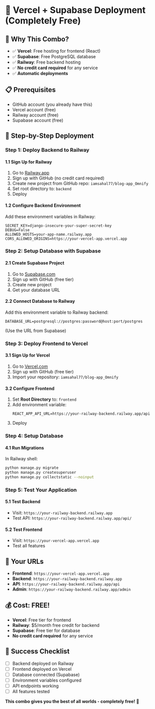 # 🚀 Vercel + Supabase Deployment (Completely Free)

## 🎯 **Why This Combo?**
- ✅ **Vercel**: Free hosting for frontend (React)
- ✅ **Supabase**: Free PostgreSQL database
- ✅ **Railway**: Free backend hosting
- ✅ **No credit card required** for any service
- ✅ **Automatic deployments**

## 📋 **Prerequisites**
- GitHub account (you already have this)
- Vercel account (free)
- Railway account (free)
- Supabase account (free)

## 🔧 **Step-by-Step Deployment**

### **Step 1: Deploy Backend to Railway**

#### **1.1 Sign Up for Railway**
1. Go to [Railway.app](https://railway.app)
2. Sign up with GitHub (no credit card required)
3. Create new project from GitHub repo: `iamsahal77/blog-app_Omnify`
4. Set root directory to: `backend`
5. Deploy

#### **1.2 Configure Backend Environment**
Add these environment variables in Railway:
```
SECRET_KEY=django-insecure-your-super-secret-key
DEBUG=False
ALLOWED_HOSTS=your-app-name.railway.app
CORS_ALLOWED_ORIGINS=https://your-vercel-app.vercel.app
```

### **Step 2: Setup Database with Supabase**

#### **2.1 Create Supabase Project**
1. Go to [Supabase.com](https://supabase.com)
2. Sign up with GitHub (free tier)
3. Create new project
4. Get your database URL

#### **2.2 Connect Database to Railway**
Add this environment variable to Railway backend:
```
DATABASE_URL=postgresql://postgres:password@host:port/postgres
```
(Use the URL from Supabase)

### **Step 3: Deploy Frontend to Vercel**

#### **3.1 Sign Up for Vercel**
1. Go to [Vercel.com](https://vercel.com)
2. Sign up with GitHub (free tier)
3. Import your repository: `iamsahal77/blog-app_Omnify`

#### **3.2 Configure Frontend**
1. Set **Root Directory** to: `frontend`
2. Add environment variable:
   ```
   REACT_APP_API_URL=https://your-railway-backend.railway.app/api
   ```
3. Deploy

### **Step 4: Setup Database**

#### **4.1 Run Migrations**
In Railway shell:
```bash
python manage.py migrate
python manage.py createsuperuser
python manage.py collectstatic --noinput
```

### **Step 5: Test Your Application**

#### **5.1 Test Backend**
- Visit: `https://your-railway-backend.railway.app`
- Test API: `https://your-railway-backend.railway.app/api/`

#### **5.2 Test Frontend**
- Visit: `https://your-vercel-app.vercel.app`
- Test all features

## 🔗 **Your URLs**
- **Frontend**: `https://your-vercel-app.vercel.app`
- **Backend**: `https://your-railway-backend.railway.app`
- **API**: `https://your-railway-backend.railway.app/api`
- **Admin**: `https://your-railway-backend.railway.app/admin`

## 💰 **Cost: FREE!**
- **Vercel**: Free tier for frontend
- **Railway**: $5/month free credit for backend
- **Supabase**: Free tier for database
- **No credit card required** for any service

## 🎉 **Success Checklist**
- [ ] Backend deployed on Railway
- [ ] Frontend deployed on Vercel
- [ ] Database connected (Supabase)
- [ ] Environment variables configured
- [ ] API endpoints working
- [ ] All features tested

**This combo gives you the best of all worlds - completely free!** 🚀 